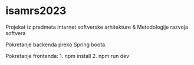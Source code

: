 # isamrs2023
Projekat iz predmeta Internet softverske arhitekture &amp; Metodologije razvoja softvera

Pokretanje backenda preko Spring boota.

Pokretanje frontenda: 1. npm install
                      2. npm run dev
